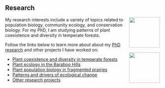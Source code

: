 ## Research

<img src="https://jaredjbeck.github.io/PEL_logo.png" align="right" width="100"> My research interests include a variety of topics related to population biology, community ecology, and conservation biology. 
For my PhD, I am studying patterns of plant coexistence and diversity in temperate forests. 

Follow the links below to learn more about about my [PhD research](/coexistence.md) and other projects I have worked on: <img src="https://jaredjbeck.github.io/images/h.acutiloba.png" align="right" width="100">
* [Plant coexistence and diversity in temperate forests](/coexistence.md)
* [Plant ecology in the Baraboo Hills](/baraboo_hills.md)
* [Plant population biology in fragmented prairies](echinacea.md)
* [Patterns and drivers of ecological change](ecological_change.md)
* [Other research projects](/other_research.md)
